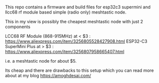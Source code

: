 This repo contains a firmware and build files for esp32c3 supermini and llcc68 rf module based simple (radio only) meshtastic node.

This in my view is possibly the cheapest meshtastic node with just 2 components

LCC68 RF Module (868-915MHz) at < $3 : https://www.aliexpress.com/item/3256805528427908.html
ESP32-C3 SuperMini Plus at > $3 : https://www.aliexpress.com/item/3256807958665407.html

i.e. a meshtastic node for about $5.

Its cheap and there are drawbacks to this setup which you can read more about at my blog https://amoghdesai.com/


